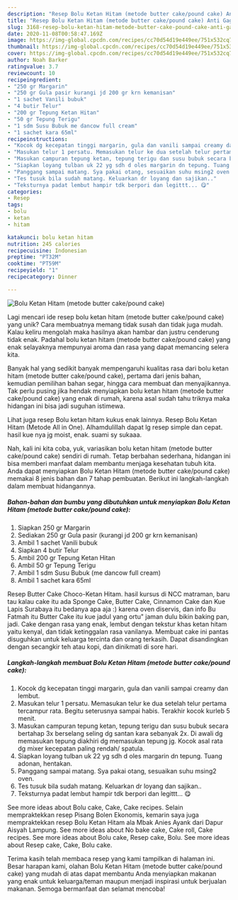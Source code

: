 ```yaml
---
description: "Resep Bolu Ketan Hitam (metode butter cake/pound cake) Anti Gagal"
title: "Resep Bolu Ketan Hitam (metode butter cake/pound cake) Anti Gagal"
slug: 3168-resep-bolu-ketan-hitam-metode-butter-cake-pound-cake-anti-gagal
date: 2020-11-08T00:58:47.169Z
image: https://img-global.cpcdn.com/recipes/cc70d54d19e449ee/751x532cq70/bolu-ketan-hitam-metode-butter-cakepound-cake-foto-resep-utama.jpg
thumbnail: https://img-global.cpcdn.com/recipes/cc70d54d19e449ee/751x532cq70/bolu-ketan-hitam-metode-butter-cakepound-cake-foto-resep-utama.jpg
cover: https://img-global.cpcdn.com/recipes/cc70d54d19e449ee/751x532cq70/bolu-ketan-hitam-metode-butter-cakepound-cake-foto-resep-utama.jpg
author: Noah Barker
ratingvalue: 3.7
reviewcount: 10
recipeingredient:
- "250 gr Margarin"
- "250 gr Gula pasir kurangi jd 200 gr krn kemanisan"
- "1 sachet Vanili bubuk"
- "4 butir Telur"
- "200 gr Tepung Ketan Hitan"
- "50 gr Tepung Terigu"
- "1 sdm Susu Bubuk me dancow full cream"
- "1 sachet kara 65ml"
recipeinstructions:
- "Kocok dg kecepatan tinggi margarin, gula dan vanili sampai creamy dan lembut."
- "Masukan telur 1 persatu. Memasukan telur ke dua setelah telur pertama tercampur rata. Begitu seterusnya sampai habis. Terakhir kocok kurleb 5 menit."
- "Masukan campuran tepung ketan, tepung terigu dan susu bubuk secara bertahap 3x berselang seling dg santan kara sebanyak 2x. Di awali dg memasukan tepung diakhiri dg memasukan tepung jg. Kocok asal rata dg mixer kecepatan paling rendah/ spatula."
- "Siapkan loyang tulban uk 22 yg sdh d oles margarin dn tepung. Tuang adonan, hentakan."
- "Panggang sampai matang. Sya pakai otang, sesuaikan suhu msing2 oven."
- "Tes tusuk bila sudah matang. Keluarkan dr loyang dan sajikan.."
- "Teksturnya padat lembut hampir tdk berpori dan legittt... 😋"
categories:
- Resep
tags:
- bolu
- ketan
- hitam

katakunci: bolu ketan hitam 
nutrition: 245 calories
recipecuisine: Indonesian
preptime: "PT32M"
cooktime: "PT59M"
recipeyield: "1"
recipecategory: Dinner

---
```



![Bolu Ketan Hitam (metode butter cake/pound cake)](https://img-global.cpcdn.com/recipes/cc70d54d19e449ee/751x532cq70/bolu-ketan-hitam-metode-butter-cakepound-cake-foto-resep-utama.jpg)

Lagi mencari ide resep bolu ketan hitam (metode butter cake/pound cake) yang unik? Cara membuatnya memang tidak susah dan tidak juga mudah. Kalau keliru mengolah maka hasilnya akan hambar dan justru cenderung tidak enak. Padahal bolu ketan hitam (metode butter cake/pound cake) yang enak selayaknya mempunyai aroma dan rasa yang dapat memancing selera kita.

Banyak hal yang sedikit banyak mempengaruhi kualitas rasa dari bolu ketan hitam (metode butter cake/pound cake), pertama dari jenis bahan, kemudian pemilihan bahan segar, hingga cara membuat dan menyajikannya. Tak perlu pusing jika hendak menyiapkan bolu ketan hitam (metode butter cake/pound cake) yang enak di rumah, karena asal sudah tahu triknya maka hidangan ini bisa jadi suguhan istimewa.

Lihat juga resep Bolu ketan hitam kukus enak lainnya. Resep Bolu Ketan Hitam (Metode All in One). Alhamdulillah dapat lg resep simple dan cepat. hasil kue nya jg moist, enak. suami sy sukaaa.


Nah, kali ini kita coba, yuk, variasikan bolu ketan hitam (metode butter cake/pound cake) sendiri di rumah. Tetap berbahan sederhana, hidangan ini bisa memberi manfaat dalam membantu menjaga kesehatan tubuh kita. Anda dapat menyiapkan Bolu Ketan Hitam (metode butter cake/pound cake) memakai 8 jenis bahan dan 7 tahap pembuatan. Berikut ini langkah-langkah dalam membuat hidangannya.

<!--inarticleads1-->

##### Bahan-bahan dan bumbu yang dibutuhkan untuk menyiapkan Bolu Ketan Hitam (metode butter cake/pound cake):

1. Siapkan 250 gr Margarin
1. Sediakan 250 gr Gula pasir (kurangi jd 200 gr krn kemanisan)
1. Ambil 1 sachet Vanili bubuk
1. Siapkan 4 butir Telur
1. Ambil 200 gr Tepung Ketan Hitan
1. Ambil 50 gr Tepung Terigu
1. Ambil 1 sdm Susu Bubuk (me dancow full cream)
1. Ambil 1 sachet kara 65ml


Resep Butter Cake Choco-Ketan Hitam. hasil kursus di NCC matraman, baru tau kalau cake itu ada Sponge Cake, Butter Cake, Cinnamon Cake dan Kue Lapis Surabaya itu bedanya apa aja :) karena oven diservis, dan info Bu Fatmah itu Butter Cake itu kue jadul yang ortu&#34; jaman dulu bikin baking pan, jadi. Cake dengan rasa yang enak, lembut dengan tekstur khas ketan hitam yaitu kenyal, dan tidak ketinggalan rasa vanilanya. Membuat cake ini pantas disuguhkan untuk keluarga tercinta dan orang terkasih. Dapat disandingkan dengan secangkir teh atau kopi, dan dinikmati di sore hari. 

<!--inarticleads2-->

##### Langkah-langkah membuat Bolu Ketan Hitam (metode butter cake/pound cake):

1. Kocok dg kecepatan tinggi margarin, gula dan vanili sampai creamy dan lembut.
1. Masukan telur 1 persatu. Memasukan telur ke dua setelah telur pertama tercampur rata. Begitu seterusnya sampai habis. Terakhir kocok kurleb 5 menit.
1. Masukan campuran tepung ketan, tepung terigu dan susu bubuk secara bertahap 3x berselang seling dg santan kara sebanyak 2x. Di awali dg memasukan tepung diakhiri dg memasukan tepung jg. Kocok asal rata dg mixer kecepatan paling rendah/ spatula.
1. Siapkan loyang tulban uk 22 yg sdh d oles margarin dn tepung. Tuang adonan, hentakan.
1. Panggang sampai matang. Sya pakai otang, sesuaikan suhu msing2 oven.
1. Tes tusuk bila sudah matang. Keluarkan dr loyang dan sajikan..
1. Teksturnya padat lembut hampir tdk berpori dan legittt... 😋


See more ideas about Bolu cake, Cake, Cake recipes. Selain mempraktekkan resep Pisang Bolen Ekonomis, kemarin saya juga mempraktekkan resep Bolu Ketan Hitam ala Mbak Anies Ayank dari Dapur Aisyah Lampung. See more ideas about No bake cake, Cake roll, Cake recipes. See more ideas about Bolu cake, Resep cake, Bolu. See more ideas about Resep cake, Cake, Bolu cake. 

Terima kasih telah membaca resep yang kami tampilkan di halaman ini. Besar harapan kami, olahan Bolu Ketan Hitam (metode butter cake/pound cake) yang mudah di atas dapat membantu Anda menyiapkan makanan yang enak untuk keluarga/teman maupun menjadi inspirasi untuk berjualan makanan. Semoga bermanfaat dan selamat mencoba!
